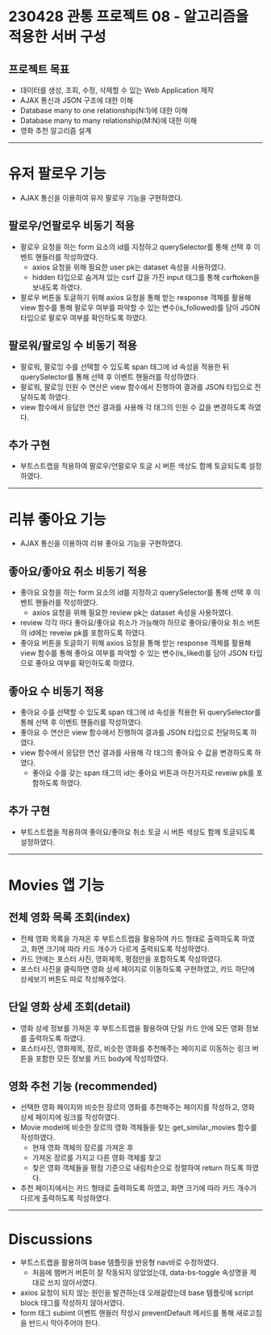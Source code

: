 # 230428 관통 프로젝트 08 - 알고리즘을 적용한 서버 구성
## 프로젝트 목표
- 데이터를 생성, 조회, 수정, 삭제할 수 있는 Web Application 제작
- AJAX 통신과 JSON 구조에 대한 이해
- Database many to one relationship(N:1)에 대한 이해
- Database many to many relationship(M:N)에 대한 이해
- 영화 추천 알고리즘 설계
---
# 유저 팔로우 기능
- AJAX 통신을 이용하여 유저 팔로우 기능을 구현하였다. 
## 팔로우/언팔로우 비동기 적용
- 팔로우 요청을 하는 form 요소의 id를 지정하고 querySelector를 통해 선택 후 이벤트 핸들러를 작성하였다.
    - axios 요청을 위해 필요한 user pk는 dataset 속성을 사용하였다.
    - hidden 타입으로 숨겨져 있는 csrf 값을 가진 input 태그를 통해 csrftoken을 보내도록 하였다. 
- 팔로우 버튼을 토글하기 위해 axios 요청을 통해 받는 response 객체를 활용해 view 함수를 통해 팔로우 여부를 파악할 수 있는 변수(is_followed)를 담아 JSON 타입으로 팔로우 여부를 확인하도록 하였다.
## 팔로워/팔로잉 수 비동기 적용
- 팔로워, 팔로잉 수를 선택할 수 있도록 span 태그에 id 속성을 적용한 뒤 querySelector를 통해 선택 후 이벤트 핸들러를 작성하였다.
- 팔로워, 팔로잉 인원 수 연산은 view 함수에서 진행하여 결과를 JSON 타입으로 전달하도록 하였다. 
- view 함수에서 응답한 연산 결과를 사용해 각 태그의 인원 수 값을 변경하도록 하였다. 
## 추가 구현
- 부트스트랩을 적용하여 팔로우/언팔로우 토글 시 버튼 색상도 함께 토글되도록 설정하였다.
---
# 리뷰 좋아요 기능
- AJAX 통신을 이용하여 리뷰 좋아요 기능을 구현하였다.
## 좋아요/좋아요 취소 비동기 적용
- 좋아요 요청을 하는 form 요소의 id를 지정하고 querySelector를 통해 선택 후 이벤트 핸들러를 작성하였다.
    - axios 요청을 위해 필요한 review pk는 dataset 속성을 사용하였다.
- review 각각 마다 좋아요/좋아요 취소가 가능해야 하므로 좋아요/좋아요 취소 버튼의 id에는 reveiw pk를 포함하도록 하였다. 
- 좋아요 버튼을 토글하기 위해 axios 요청을 통해 받는 response 객체를 활용해 view 함수를 통해 좋아요 여부를 파악할 수 있는 변수(is_liked)를 담아 JSON 타입으로 좋아요 여부를 확인하도록 하였다.
## 좋아요 수 비동기 적용
- 좋아요 수를 선택할 수 있도록 span 태그에 id 속성을 적용한 뒤 querySelector를 통해 선택 후 이벤트 핸들러를 작성하였다.
- 좋아요 수 연산은 view 함수에서 진행하여 결과를 JSON 타입으로 전달하도록 하였다. 
- view 함수에서 응답한 연산 결과를 사용해 각 태그의 좋아요 수 값을 변경하도록 하였다. 
    - 좋아요 수를 갖는 span 태그의 id는 좋아요 버튼과 마찬가지로 reveiw pk를 포함하도록 하였다.
## 추가 구현
- 부트스트랩을 적용하여 좋아요/좋아요 취소 토글 시 버튼 색상도 함께 토글되도록 설정하였다.
---
# Movies 앱 기능
## 전체 영화 목록 조회(index)
- 전체 영화 목록을 가져온 후 부트스트랩을 활용하여 카드 형태로 출력하도록 하였고, 화면 크기에 따라 카드 개수가 다르게 출력되도록 작성하였다.
- 카드 안에는 포스터 사진, 영화제목, 평점만을 포함하도록 작성하였다.
- 포스터 사진을 클릭하면 영화 상세 페이지로 이동하도록 구현하였고, 카드 하단에 상세보기 버튼도 따로 작성해주었다.
## 단일 영화 상세 조회(detail)
- 영화 상세 정보를 가져온 후 부트스트랩을 활용하여 단일 카드 안에 모든 영화 정보를 출력하도록 하였다.
- 포스터사진, 영화제목, 장르, 비슷한 영화를 추천해주는 페이지로 이동하는 링크 버튼을 포함한 모든 정보를 카드 body에 작성하였다.
## 영화 추천 기능 (recommended)
- 선택한 영화 페이지와 비슷한 장르의 영화를 추천해주는 페이지를 작성하고, 영화 상세 페이지에 링크를 작성하였다.
- Movie model에 비슷한 장르의 영화 객체들을 찾는 get_similar_movies 함수를 작성하였다.
    - 현재 영화 객체의 장르를 가져온 후
    - 가져온 장르를 가지고 다른 영화 객체를 찾고
    - 찾은 영화 객체들을 평점 기준으로 내림차순으로 정렬하여 return 하도록 하였다.
- 추천 페이지에서는 카드 형태로 출력하도록 하였고, 화면 크기에 따라 카드 개수가 다르게 출력하도록 작성하였다.
---
# Discussions
- 부트스트랩을 활용하여 base 템플릿을 반응형 nav바로 수정하였다.
    - 처음에 햄버거 버튼이 잘 작동되지 않았었는데, data-bs-toggle 속성명을 제대로 쓰지 않아서였다.
- axios 요청이 되지 않는 원인을 발견하는데 오래걸렸는데 base 템플릿에 script block 태그를 작성하지 않아서였다.
- form 태그 subimt 이벤트 핸들러 작성시 preventDefault 메서드를 통해 새로고침을 반드시 막아주어야 한다. 